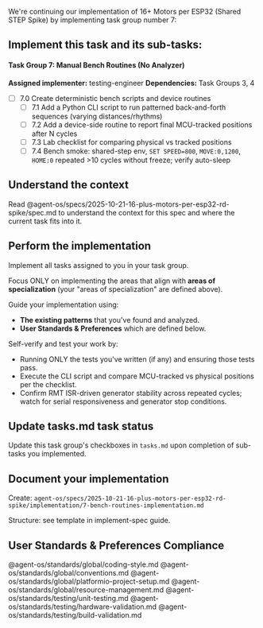 We're continuing our implementation of 16+ Motors per ESP32 (Shared STEP Spike) by implementing task group number 7:

## Implement this task and its sub-tasks:

#### Task Group 7: Manual Bench Routines (No Analyzer)
**Assigned implementer:** testing-engineer
**Dependencies:** Task Groups 3, 4

- [ ] 7.0 Create deterministic bench scripts and device routines
  - [ ] 7.1 Add a Python CLI script to run patterned back-and-forth sequences (varying distances/rhythms)
  - [ ] 7.2 Add a device-side routine to report final MCU-tracked positions after N cycles
  - [ ] 7.3 Lab checklist for comparing physical vs tracked positions
  - [ ] 7.4 Bench smoke: shared-step env, `SET SPEED=800`, `MOVE:0,1200`, `HOME:0` repeated >10 cycles without freeze; verify auto-sleep

## Understand the context

Read @agent-os/specs/2025-10-21-16-plus-motors-per-esp32-rd-spike/spec.md to understand the context for this spec and where the current task fits into it.

## Perform the implementation

Implement all tasks assigned to you in your task group.

Focus ONLY on implementing the areas that align with **areas of specialization** (your "areas of specialization" are defined above).

Guide your implementation using:
- **The existing patterns** that you've found and analyzed.
- **User Standards & Preferences** which are defined below.

Self-verify and test your work by:
- Running ONLY the tests you've written (if any) and ensuring those tests pass.
- Execute the CLI script and compare MCU-tracked vs physical positions per the checklist.
- Confirm RMT ISR-driven generator stability across repeated cycles; watch for serial responsiveness and generator stop conditions.

## Update tasks.md task status

Update this task group's checkboxes in `tasks.md` upon completion of sub-tasks you implemented.

## Document your implementation

Create: `agent-os/specs/2025-10-21-16-plus-motors-per-esp32-rd-spike/implementation/7-bench-routines-implementation.md`

Structure: see template in implement-spec guide.

## User Standards & Preferences Compliance

@agent-os/standards/global/coding-style.md
@agent-os/standards/global/conventions.md
@agent-os/standards/global/platformio-project-setup.md
@agent-os/standards/global/resource-management.md
@agent-os/standards/testing/unit-testing.md
@agent-os/standards/testing/hardware-validation.md
@agent-os/standards/testing/build-validation.md

